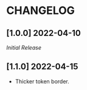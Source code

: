 # CHANGELOG

## [1.0.0] 2022-04-10

*Initial Release*


## [1.1.0] 2022-04-15

- Thicker token border.